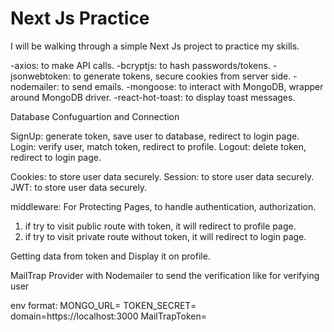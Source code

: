 # Next Js Practice

I will be walking through a simple Next Js project to practice my skills.

-axios: to make API calls.
-bcryptjs: to hash passwords/tokens.
-jsonwebtoken: to generate tokens, secure cookies from server side.
-nodemailer: to send emails.
-mongoose: to interact with MongoDB, wrapper around MongoDB driver.
-react-hot-toast: to display toast messages.

Database Confuguartion and Connection

SignUp: generate token, save user to database, redirect to login page.
Login: verify user, match token, redirect to profile.
Logout: delete token, redirect to login page.

Cookies: to store user data securely.
Session: to store user data securely.
JWT: to store user data securely.

middleware: For Protecting Pages, to handle authentication, authorization.
1) if try to visit public route with token, it will redirect to profile page.
2) if try to visit private route without token, it will redirect to login page.

Getting data from token and Display it on profile.

MailTrap Provider with Nodemailer to send the verification like for verifying user

env format:
MONGO_URL= 
TOKEN_SECRET= 
domain=https://localhost:3000
MailTrapToken=